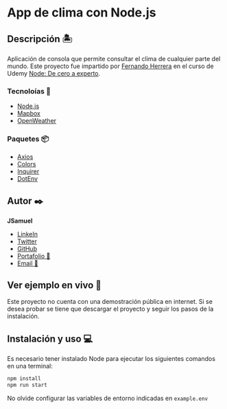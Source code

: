 # App de clima con Node.js

## Descripción 🏝️

Aplicación de consola que permite consultar el clima de cualquier parte del mundo. Este proyecto fue impartido por [Fernando Herrera](https://fernando-herrera.com) en el curso de Udemy [Node: De cero a experto](https://www.udemy.com/course/node-de-cero-a-experto/).

### Tecnoloías 🤖

- [Node.js](https://nodejs.org/es)
- [Mapbox](https://www.mapbox.com/)
- [OpenWeather](https://openweathermap.org/)

### Paquetes 📦

- [Axios](https://www.npmjs.com/package/axios)
- [Colors](https://www.npmjs.com/package/colors)
- [Inquirer](https://www.npmjs.com/package/inquirer)
- [DotEnv](https://www.npmjs.com/package/dotenv)

## Autor ✒️

**JSamuel**

- [LinkeIn](https://www.linkedin.com/in/jsamuelap/)
- [Twitter](https://twitter.com/JSamuelAP)
- [GitHub](https://github.com/JSamuelAP)
- [Portafolio 💼](https://jsamuelap.github.io/)
- [Email 📧](mailto:sp4619168@gmail.com)

## Ver ejemplo en vivo 👀

Este proyecto no cuenta con una demostración pública en internet. Si se desea probar se tiene que descargar el proyecto y seguir los pasos de la instalación.

## Instalación y uso 💻

Es necesario tener instalado Node para ejecutar los siguientes comandos en una terminal:

```bash
npm install
npm run start
```

No olvide configurar las variables de entorno indicadas en `example.env`
